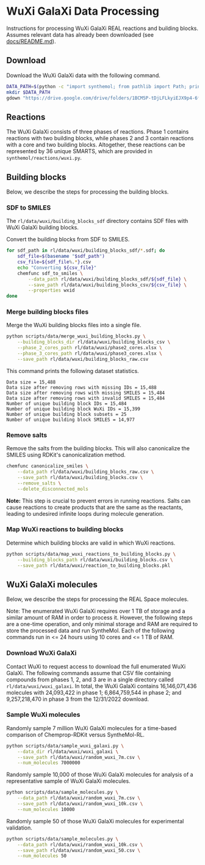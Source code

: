 # WuXi GalaXi Data Processing

Instructions for processing WuXi GalaXi REAL reactions and building blocks. Assumes relevant data has already been
downloaded (see [docs/README.md](README.md)).

## Download

Download the WuXi GalaXi data with the following command.

```bash
DATA_PATH=$(python -c "import synthemol; from pathlib import Path; print(Path(synthemol.__path__[0]).parent)")/rl/data/wuxi
mkdir $DATA_PATH
gdown "https://drive.google.com/drive/folders/1BCM5P-tDjLFLkyiEJX9p4-6fw0w5-qRg?usp=drive_link" --folder -O $DATA_PATH
```

## Reactions

The WuXi GalaXi consists of three phases of reactions. Phase 1 contains reactions with two building blocks, while phases
2 and 3 contain reactions with a core and two building blocks. Altogether, these reactions can be represented by 36
unique SMARTS, which are provided in `synthemol/reactions/wuxi.py`.

## Building blocks

Below, we describe the steps for processing the building blocks.

### SDF to SMILES

The `rl/data/wuxi/building_blocks_sdf` directory contains SDF files with WuXi GalaXi building blocks.

Convert the building blocks from SDF to SMILES.

```bash
for sdf_path in rl/data/wuxi/building_blocks_sdf/*.sdf; do
    sdf_file=$(basename "$sdf_path")
    csv_file=${sdf_file%.*}.csv
    echo "Converting ${csv_file}"
    chemfunc sdf_to_smiles \
        --data_path rl/data/wuxi/building_blocks_sdf/${sdf_file} \
        --save_path rl/data/wuxi/building_blocks_csv/${csv_file} \
        --properties wxid
done
```

### Merge building blocks files

Merge the WuXi building blocks files into a single file.

```bash
python scripts/data/merge_wuxi_building_blocks.py \
    --building_blocks_dir rl/data/wuxi/building_blocks_csv \
    --phase_2_cores_path rl/data/wuxi/phase2_cores.xlsx \
    --phase_3_cores_path rl/data/wuxi/phase3_cores.xlsx \
    --save_path rl/data/wuxi/building_blocks_raw.csv
```

This command prints the following dataset statistics.

```
Data size = 15,488
Data size after removing rows with missing IDs = 15,488
Data size after removing rows with missing SMILES = 15,484
Data size after removing rows with invalid SMILES = 15,484
Number of unique building block IDs = 15,484
Number of unique building block WuXi IDs = 15,399
Number of unique building block subsets = 25
Number of unique building block SMILES = 14,977
```

### Remove salts

Remove the salts from the building blocks. This will also canonicalize the SMILES using RDKit's canonicalization method.

```bash
chemfunc canonicalize_smiles \
    --data_path rl/data/wuxi/building_blocks_raw.csv \
    --save_path rl/data/wuxi/building_blocks.csv \
    --remove_salts \
    --delete_disconnected_mols
```

**Note:** This step is crucial to prevent errors in running reactions. Salts can cause reactions to create products that
are the same as the reactants, leading to undesired infinite loops during molecule generation.

### Map WuXi reactions to building blocks

Determine which building blocks are valid in which WuXi reactions.

```bash
python scripts/data/map_wuxi_reactions_to_building_blocks.py \
    --building_blocks_path rl/data/wuxi/building_blocks.csv \
    --save_path rl/data/wuxi/reaction_to_building_blocks.pkl
```

## WuXi GalaXi molecules

Below, we describe the steps for processing the REAL Space molecules.

Note: The enumerated WuXi GalaXi requires over 1 TB of storage and a similar amount of RAM in order to process it.
However, the following steps are a one-time operation, and only minimal storage and RAM are required to store the
processed data and run SyntheMol. Each of the following commands run in <= 24 hours using 10 cores and <= 1 TB of RAM.

### Download WuXi GalaXi

Contact WuXi to request access to download the full enumerated WuXi GalaXi. The following commands assume that CSV file
containing compounds from phases 1, 2, and 3 are in a single directory called `rl/data/wuxi/wuxi_galaxi`. In total, the
WuXi GalaXi contains 16,146,071,436 molecules with 24,093,422 in phase 1; 6,864,759,544 in phase 2; and 9,257,218,470 in
phase 3 from the 12/31/2022 download.

### Sample WuXi molecules

Randomly sample 7 million WuXi GalaXi molecules for a time-based comparison of Chemprop-RDKit versus SyntheMol-RL.

```bash
python scripts/data/sample_wuxi_galaxi.py \
    --data_dir rl/data/wuxi/wuxi_galaxi \
    --save_path rl/data/wuxi/random_wuxi_7m.csv \
    --num_molecules 7000000
```

Randomly sample 10,000 of those WuXi GalaXi molecules for analysis of a representative sample of WuXi GalaXi
molecules.

```bash
python scripts/data/sample_molecules.py \
    --data_path rl/data/wuxi/random_wuxi_7m.csv \
    --save_path rl/data/wuxi/random_wuxi_10k.csv \
    --num_molecules 10000
```

Randomly sample 50 of those WuXi GalaXi molecules for experimental validation.

```bash
python scripts/data/sample_molecules.py \
    --data_path rl/data/wuxi/random_wuxi_10k.csv \
    --save_path rl/data/wuxi/random_wuxi_50.csv \
    --num_molecules 50
```

